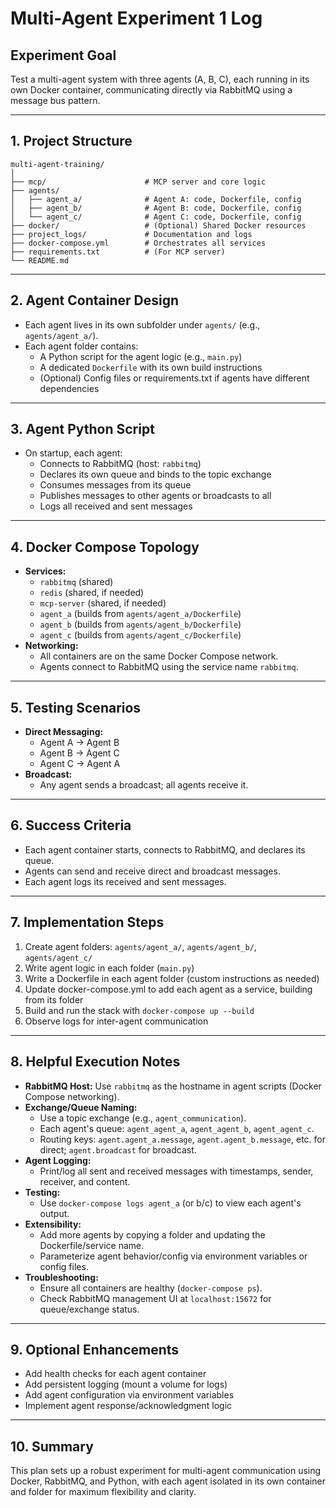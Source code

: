 # Multi-Agent Experiment 1 Log

## Experiment Goal
Test a multi-agent system with three agents (A, B, C), each running in its own Docker container, communicating directly via RabbitMQ using a message bus pattern.

---

## 1. Project Structure

```
multi-agent-training/
│
├── mcp/                      # MCP server and core logic
├── agents/
│   ├── agent_a/              # Agent A: code, Dockerfile, config
│   ├── agent_b/              # Agent B: code, Dockerfile, config
│   └── agent_c/              # Agent C: code, Dockerfile, config
├── docker/                   # (Optional) Shared Docker resources
├── project_logs/             # Documentation and logs
├── docker-compose.yml        # Orchestrates all services
├── requirements.txt          # (For MCP server)
└── README.md
```

---

## 2. Agent Container Design
- Each agent lives in its own subfolder under `agents/` (e.g., `agents/agent_a/`).
- Each agent folder contains:
  - A Python script for the agent logic (e.g., `main.py`)
  - A dedicated `Dockerfile` with its own build instructions
  - (Optional) Config files or requirements.txt if agents have different dependencies

---

## 3. Agent Python Script
- On startup, each agent:
  - Connects to RabbitMQ (host: `rabbitmq`)
  - Declares its own queue and binds to the topic exchange
  - Consumes messages from its queue
  - Publishes messages to other agents or broadcasts to all
  - Logs all received and sent messages

---

## 4. Docker Compose Topology
- **Services:**
  - `rabbitmq` (shared)
  - `redis` (shared, if needed)
  - `mcp-server` (shared, if needed)
  - `agent_a` (builds from `agents/agent_a/Dockerfile`)
  - `agent_b` (builds from `agents/agent_b/Dockerfile`)
  - `agent_c` (builds from `agents/agent_c/Dockerfile`)
- **Networking:**
  - All containers are on the same Docker Compose network.
  - Agents connect to RabbitMQ using the service name `rabbitmq`.

---

## 5. Testing Scenarios
- **Direct Messaging:**
  - Agent A → Agent B
  - Agent B → Agent C
  - Agent C → Agent A
- **Broadcast:**
  - Any agent sends a broadcast; all agents receive it.

---

## 6. Success Criteria
- Each agent container starts, connects to RabbitMQ, and declares its queue.
- Agents can send and receive direct and broadcast messages.
- Each agent logs its received and sent messages.

---

## 7. Implementation Steps
1. Create agent folders: `agents/agent_a/`, `agents/agent_b/`, `agents/agent_c/`
2. Write agent logic in each folder (`main.py`)
3. Write a Dockerfile in each agent folder (custom instructions as needed)
4. Update docker-compose.yml to add each agent as a service, building from its folder
5. Build and run the stack with `docker-compose up --build`
6. Observe logs for inter-agent communication

---

## 8. Helpful Execution Notes
- **RabbitMQ Host:** Use `rabbitmq` as the hostname in agent scripts (Docker Compose networking).
- **Exchange/Queue Naming:**
  - Use a topic exchange (e.g., `agent_communication`).
  - Each agent's queue: `agent_agent_a`, `agent_agent_b`, `agent_agent_c`.
  - Routing keys: `agent.agent_a.message`, `agent.agent_b.message`, etc. for direct; `agent.broadcast` for broadcast.
- **Agent Logging:**
  - Print/log all sent and received messages with timestamps, sender, receiver, and content.
- **Testing:**
  - Use `docker-compose logs agent_a` (or b/c) to view each agent's output.
- **Extensibility:**
  - Add more agents by copying a folder and updating the Dockerfile/service name.
  - Parameterize agent behavior/config via environment variables or config files.
- **Troubleshooting:**
  - Ensure all containers are healthy (`docker-compose ps`).
  - Check RabbitMQ management UI at `localhost:15672` for queue/exchange status.

---

## 9. Optional Enhancements
- Add health checks for each agent container
- Add persistent logging (mount a volume for logs)
- Add agent configuration via environment variables
- Implement agent response/acknowledgment logic

---

## 10. Summary
This plan sets up a robust experiment for multi-agent communication using Docker, RabbitMQ, and Python, with each agent isolated in its own container and folder for maximum flexibility and clarity.
